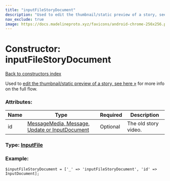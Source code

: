 ```yaml
---
title: "inputFileStoryDocument"
description: "Used to edit the thumbnail/static preview of a story, see here » for more info on the full flow."
nav_exclude: true
image: https://docs.madelineproto.xyz/favicons/android-chrome-256x256.png
---
```

# Constructor: inputFileStoryDocument  
[Back to constructors index](/API_docs/constructors/index.html)



Used to [edit the thumbnail/static preview of a story, see here »](https://core.telegram.org/api/stories#editing-stories) for more info on the full flow.

### Attributes:

| Name     |    Type       | Required | Description |
|----------|---------------|----------|-------------|
|id|[MessageMedia, Message, Update or InputDocument](/API_docs/types/InputDocument.html) | Optional|The old story video.|



### Type: [InputFile](/API_docs/types/InputFile.html)


### Example:

```
$inputFileStoryDocument = ['_' => 'inputFileStoryDocument', 'id' => InputDocument];
```  
